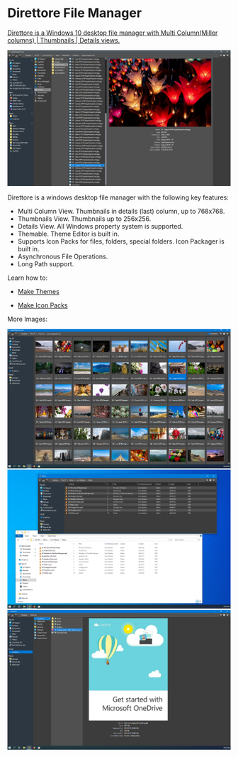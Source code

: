 # Direttore File Manager
[Direttore is a Windows 10 desktop file manager with Multi Column(Miller columns) | Thumbnails | Details views. ](https://www.yellow-pointers-software.com/home)

![](Images\Capture7.PNG)

Direttore is a windows desktop file manager with the following key features:

- Multi Column View. Thumbnails in details (last) column, up to 768x768.
- Thumbnails View. Thumbnails up to 256x256.
- Details View. All Windows property system is supported.
- Themable. Theme Editor is built in.
- Supports Icon Packs for files, folders, special folders. Icon Packager is built in.
- Asynchronous File Operations.
- Long Path support. 

Learn how to:

- [Make Themes](https://www.yellow-pointers-software.com/themes)

- [Make Icon Packs](https://www.yellow-pointers-software.com/icon-packs)

More Images:

![Alt text](Images/Thumbs.png?raw=true "DrtFMng-Thumbs")
![Alt text](Images/Details.png?raw=true "DrtFMng-Details")
![Alt text](Images/OneDrive.png?raw=true "DrtFMng-OneDrive")